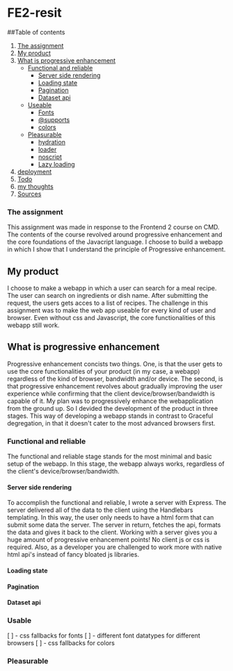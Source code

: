 # FE2-resit

##Table of contents
1. [The assignment](#The-assignment)
2. [My product](#My_product)
3. [What is progressive enhancement](#Wath-is-progressive-enhancement)
    - [Functional and reliable](#Functional-and_reliable)
        - [Server side rendering](#Server-side-rendering)
        - [Loading state](#Loading-state)
        - [Pagination](#Pagination)
        - [Dataset api](#Dataset-api)
    - [Useable](#usable)
        - [Fonts](#Fonts)
        - [@supports](#@supports)
        - [colors](#colors)
    - [Pleasurable](#Pleasurable)
        - [hydration](#hydration)
        - [loader](#loader)
        - [noscript](#noscript)
        - [Lazy loading](#Lazy-loading)
4. [deployment](#deployment)
5. [Todo](#Todo)
6. [my thoughts](#my-thoughts)
7. [Sources](#sources)

### The assignment
This assignment was made in response to the Frontend 2 course on CMD. The contents of the course revolved around progressive enhancement and the core foundations of the Javacript language.
I choose to build a webapp in which I show that I understand the principle of Progressive enhancement.

## My product
I choose to make a webapp in which a user can search for a meal recipe. The user can search on ingredients or dish name. After submitting the request, the users gets acces to a list of recipes. The challenge in this assignment was to make the web app useable for every kind of user and browser. Even without css and Javascript, the core functionalities of this webapp still work.

## What is progressive enhancement
Progressive enhancement concists two things. One, is that the user gets to use the core functionalities of your product (in my case, a webapp) regardless of the kind of browser, bandwidth and/or device. The second, is that progressive enhancement revolves about gradually improving the user experience while confirming that the client device/browser/bandwidth is capable of it.
My plan was to progressively enhance the webapplication from the ground up. So I devided the development of the product in three stages. This way of developing a webapp stands in contrast to Graceful degregation, in that it doesn't cater to the most advanced browsers first.

### Functional and reliable
The functional and reliable stage stands for the most minimal and basic setup of the webapp. In this stage, the webapp always works, regardless of the client's device/browser/bandwidth.

#### Server side rendering
To accomplish the functional and reliable, I wrote a server with Express. The server delivered all of the data to the client using the Handlebars templating. In this way, the user only needs to have a html form that can submit some data the server. The server in return, fetches the api, formats the data and gives it back to the client. Working with a server gives you a huge amount of progressive enhancement points! No client js or css is required. Also, as a developer you are challenged to work more with native html api's instead of fancy bloated js libraries.

#### Loading state
#### Pagination
#### Dataset api

### Usable
[ ] - css fallbacks for fonts
[ ] - different font datatypes for different browsers
[ ] - css fallbacks for colors

### Pleasurable

